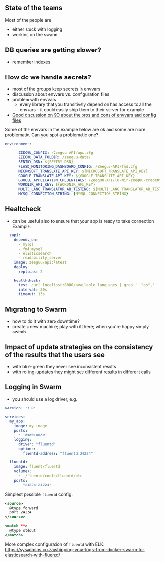 

## State of the teams

Most of the people are
- either stuck with logging
- working on the swarm

## DB queries are getting slower? 
- remember indexes

## How do we handle secrets?
- most of the groups keep secrets in envvars
- discussion about envvars vs. configuration files
- problem with envvars
	- every library that you transitively depend on has access to all the envvars - it could easily ship them to their server for example
- [Good discussion on SO about the pros and cons of envvars and config files](https://serverfault.com/questions/892481/what-are-the-advantages-of-putting-secret-values-of-a-website-as-environment-var)

Some of the envvars in the example below are ok and some are more problematic. Can you spot a problematic one?

```yml
environment:

      ZEEGUU_CONFIG: /Zeeguu-API/api.cfg
      ZEEGUU_DATA_FOLDER: /zeeguu-data/
      SENTRY_DSN: ${SENTRY_DSN}
      FLASK_MONITORING_DASHBOARD_CONFIG: /Zeeguu-API/fmd.cfg
      MICROSOFT_TRANSLATE_API_KEY: ${MICROSOFT_TRANSLATE_API_KEY}
      GOOGLE_TRANSLATE_API_KEY: ${GOOGLE_TRANSLATE_API_KEY}
      GOOGLE_APPLICATION_CREDENTIALS: /Zeeguu-API/lu-mir-zeeguu-credentials.json
      WORDNIK_API_KEY: ${WORDNIK_API_KEY}
      MULTI_LANG_TRANSLATOR_AB_TESTING: ${MULTI_LANG_TRANSLATOR_AB_TESTING}
      MYSQL_CONNECTION_STRING: {MYSQL_CONNECTION_STRING}
```

## Healtcheck
- can be useful also to ensure that your app is ready to take connection
Example:

```yml
  zapi:
    depends_on:
      - mysql
      - fmd_mysql 
      - elasticsearch 
      - readability_server
    image: zeeguu/api:latest
    deploy:
      replicas: 2

    healthcheck:
      test: curl localhost:8080/available_languages | grep ', "es",'
      interval: 30s
      timeout: 13s
```
## Migrating to Swarm
- how to do it with zero downtime?
- create a new machine; play with it there; when you're happy simply switch

## Impact of update strategies on the consistency of the results that the users see

- with blue-green they never see inconsistent results
- with rolling-updates they might see different results in different calls 

## Logging in Swarm
- you should use a log driver, e.g. 
```yml
version: '3.8'

services:
  my_app:
    image: my_image
    ports:
      - "8080:8080"
    logging:
      driver: "fluentd"
      options:
        fluentd-address: "fluentd:24224"

  fluentd:
    image: fluent/fluentd
    volumes:
      - ./fluentd/conf:/fluentd/etc
    ports:
      - "24224:24224"

```

Simplest possible `fluentd` config: 
```xml
<source>
  @type forward
  port 24224
</source>

<match **>
  @type stdout
</match>

```
More complex configuration of `fluentd` with ELK: https://sysadmins.co.za/shipping-your-logs-from-docker-swarm-to-elasticsearch-with-fluentd/









